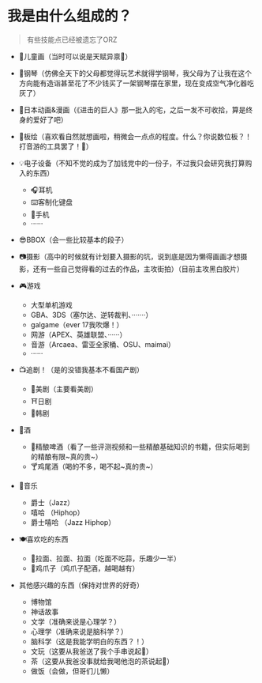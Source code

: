 # 我是由什么组成的？

>  有些技能点已经被遗忘了ORZ

+ 🎨儿童画（当时可以说是天赋异禀👀）
+ 🎹钢琴（仿佛全天下的父母都觉得玩艺术就得学钢琴，我父母为了让我在这个方向能有造诣甚至花了不少钱买了一架钢琴摆在家里，现在变成空气净化器吃灰了）
+ 🍡日本动画&漫画（《进击的巨人》那一批入的宅，之后一发不可收拾，算是终身的爱好了吧）
+ 🎨板绘（喜欢看自然就想画啦，稍微会一点点的程度。什么？你说数位板？！打音游的工具罢了！🤪）
+ 💡电子设备（不知不觉的成为了加钱党中的一份子，不过我只会研究我打算购入的东西）

  + 🎧耳机
  + ⌨️客制化键盘
  + 📱手机
  + ······
+ 😎BBOX（会一些比较基本的段子）
+ 📷摄影（高中的时候就有计划要入摄影的坑，说到底是因为懒得画画才想摄影，还有一些自己觉得看的过去的作品，主攻街拍）（目前主攻黑白胶片）
+ 🎮游戏

  + 大型单机游戏
  + GBA、3DS（塞尔达、逆转裁判、·······）
  + galgame（ever 17我吹爆！）
  + 网游（APEX、英雄联盟、······）
  + 音游（Arcaea、雷亚全家桶、OSU、maimai）
  + ······
+ 📺追剧！（是的没错我基本不看国产剧）

  + 🗽美剧（主要看美剧）
  + ⛩️日剧
  + 👩韩剧
+ 🍻酒

  + 🍺精酿啤酒（看了一些评测视频和一些精酿基础知识的书籍，但实际喝到的精酿有限~真的贵~）
  + 🍸鸡尾酒（喝的不多，喝不起~真的贵~）
+ 🎵音乐
  + 爵士（Jazz）
  + 嘻哈 （Hiphop）
  + 爵士嘻哈 （Jazz Hiphop）
+ 🍽️喜欢吃的东西

  + 🍜拉面、拉面、拉面（吃面不吃蒜，乐趣少一半）
  + 🐔鸡爪子（鸡爪子配酒，越喝越有）
+ 其他感兴趣的东西（保持对世界的好奇）

  + 博物馆
  + 神话故事
  + 文学（准确来说是心理学？）
  + 心理学（准确来说是脑科学？）
  + 脑科学（这是我能学明白的东西？！）
  + 文玩（这要从我爸送了我个手串说起🍵）
  + 茶（这要从我爸没事就给我喝他泡的茶说起🍵）
  + 做饭（会做，但哥们儿懒）

